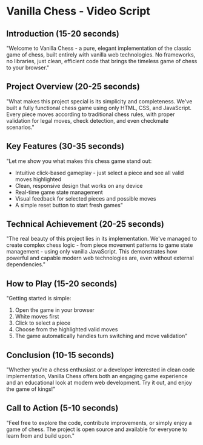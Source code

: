 # Vanilla Chess - Video Script

## Introduction (15-20 seconds)
"Welcome to Vanilla Chess - a pure, elegant implementation of the classic game of chess, built entirely with vanilla web technologies. No frameworks, no libraries, just clean, efficient code that brings the timeless game of chess to your browser."

## Project Overview (20-25 seconds)
"What makes this project special is its simplicity and completeness. We've built a fully functional chess game using only HTML, CSS, and JavaScript. Every piece moves according to traditional chess rules, with proper validation for legal moves, check detection, and even checkmate scenarios."

## Key Features (30-35 seconds)
"Let me show you what makes this chess game stand out:
- Intuitive click-based gameplay - just select a piece and see all valid moves highlighted
- Clean, responsive design that works on any device
- Real-time game state management
- Visual feedback for selected pieces and possible moves
- A simple reset button to start fresh games"

## Technical Achievement (20-25 seconds)
"The real beauty of this project lies in its implementation. We've managed to create complex chess logic - from piece movement patterns to game state management - using only vanilla JavaScript. This demonstrates how powerful and capable modern web technologies are, even without external dependencies."

## How to Play (15-20 seconds)
"Getting started is simple:
1. Open the game in your browser
2. White moves first
3. Click to select a piece
4. Choose from the highlighted valid moves
5. The game automatically handles turn switching and move validation"

## Conclusion (10-15 seconds)
"Whether you're a chess enthusiast or a developer interested in clean code implementation, Vanilla Chess offers both an engaging game experience and an educational look at modern web development. Try it out, and enjoy the game of kings!"

## Call to Action (5-10 seconds)
"Feel free to explore the code, contribute improvements, or simply enjoy a game of chess. The project is open source and available for everyone to learn from and build upon." 